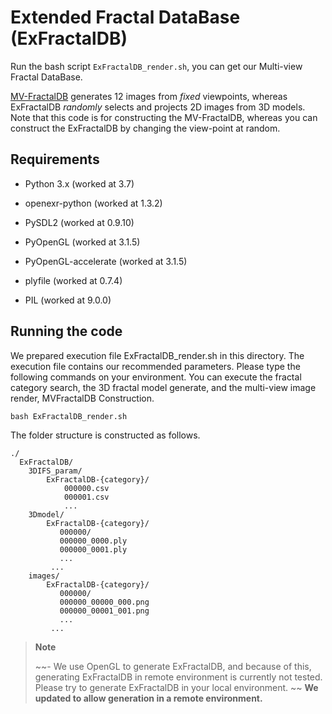 # Extended Fractal DataBase (ExFractalDB)
Run the bash script ```ExFractalDB_render.sh```, you can get our Multi-view Fractal DataBase.

[MV-FractalDB](https://ryosuke-yamada.github.io/Multi-view-Fractal-DataBase/) generates 12 images from _fixed_ viewpoints,
whereas ExFractalDB _randomly_ selects and projects 2D images from 3D models.
Note that this code is for constructing the MV-FractalDB, whereas you can construct the ExFractalDB by changing the view-point at random.

## Requirements

* Python 3.x (worked at 3.7)

* openexr-python (worked at 1.3.2)

* PySDL2 (worked at 0.9.10)

* PyOpenGL (worked at 3.1.5)

* PyOpenGL-accelerate (worked at 3.1.5)

* plyfile (worked at 0.7.4)

* PIL (worked at 9.0.0)

## Running the code

We prepared execution file ExFractalDB_render.sh in this directory. 
The execution file contains our recommended parameters. 
Please type the following commands on your environment. 
You can execute the fractal category search, the 3D fractal model generate, and the multi-view image render, MVFractalDB Construction.

```bash ExFractalDB_render.sh```

The folder structure is constructed as follows.

```misc
./
  ExFractalDB/
    3DIFS_param/
        ExFractalDB-{category}/
            000000.csv
            000001.csv
            ...
    3Dmodel/
        ExFractalDB-{category}/
           000000/
           000000_0000.ply
           000000_0001.ply
           ...
         ...
    images/
        ExFractalDB-{category}/
           000000/
           000000_00000_000.png
           000000_00001_001.png
           ...
         ...
```

> **Note**
> 
> ~~- We use OpenGL to generate ExFractalDB, and because of this, generating ExFractalDB in remote environment is currently not tested. Please try to generate ExFractalDB in your local environment. ~~
> **We updated to allow generation in a remote environment.**
